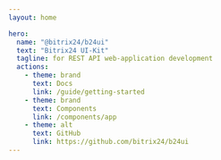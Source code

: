 ```yaml
---
layout: home

hero:
  name: "@bitrix24/b24ui"
  text: "Bitrix24 UI-Kit"
  tagline: for REST API web-application development
  actions:
    - theme: brand
      text: Docs
      link: /guide/getting-started
    - theme: brand
      text: Components
      link: /components/app
    - theme: alt
      text: GitHub
      link: https://github.com/bitrix24/b24ui
---
```

<script setup>
import PromoExample from '/examples/index/Promo_v1.vue';
</script>

<ClientOnly>
  <PromoExample />
</ClientOnly>

